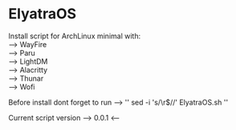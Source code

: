 # ElyatraOS
Install script for ArchLinux minimal with: <br>
--> WayFire <br>
--> Paru <br>
--> LightDM <br>
--> Alacritty <br>
--> Thunar <br>
--> Wofi

Before install dont forget to run --> '' sed -i 's/\r$//' ElyatraOS.sh '' <br>

Current script version --> 0.0.1 <--
